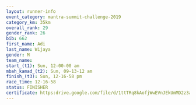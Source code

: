 ```yaml
---
layout: runner-info 
event_category: mantra-summit-challenge-2019 
category_km: 35km 
overall_rank: 29
gender_rank: 26
bib: 662
first_name: Adi
last_name: Wijaya
gender: M
team_name: 
start_(t1): Sun, 12-00-00 am
mbah_kamad_(t2): Sun, 09-13-12 am
finish_(t3): Sun, 12-16-58 pm
race_time: 12-16-58
status: FINISHER
certificate: https:drive.google.com/file/d/1ttTRq8kAofjWwEVnJEkUmMD2z3a8kLD3/view?usp=sharing
---
```

